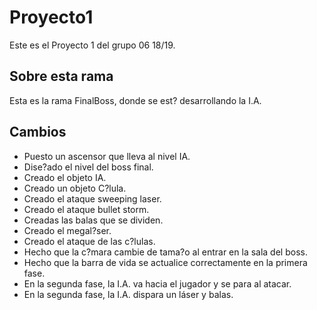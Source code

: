 ﻿# Proyecto1

Este es el Proyecto 1 del grupo 06 18/19.

## Sobre esta rama

Esta es la rama FinalBoss, donde se est? desarrollando la I.A.

## Cambios

- Puesto un ascensor que lleva al nivel IA.
- Dise?ado el nivel del boss final.
- Creado el objeto IA.
- Creado un objeto C?lula.
- Creado el ataque sweeping laser.
- Creado el ataque bullet storm.
- Creadas las balas que se dividen.
- Creado el megal?ser.
- Creado el ataque de las c?lulas.
- Hecho que la c?mara cambie de tama?o al entrar en la sala del boss.
- Hecho que la barra de vida se actualice correctamente en la primera fase.
- En la segunda fase, la I.A. va hacia el jugador y se para al atacar.
- En la segunda fase, la I.A. dispara un láser y balas.